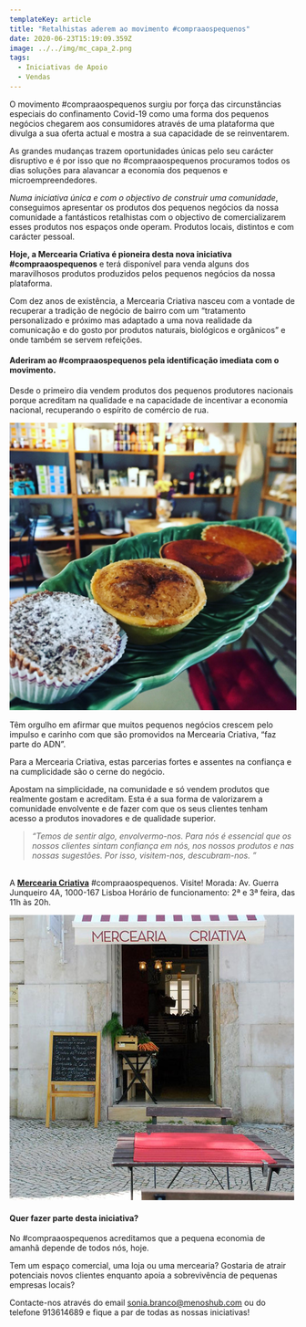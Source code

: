 ```yaml
---
templateKey: article
title: "Retalhistas aderem ao movimento #compraaospequenos"
date: 2020-06-23T15:19:09.359Z
image: ../../img/mc_capa_2.png
tags:
  - Iniciativas de Apoio
  - Vendas
---
```

O movimento #compraaospequenos surgiu por força das circunstâncias especiais do confinamento Covid-19 como uma forma dos pequenos negócios chegarem aos consumidores através de uma plataforma que divulga a sua oferta actual e mostra a sua capacidade de se reinventarem. 

As grandes mudanças trazem oportunidades únicas pelo seu carácter disruptivo e é por isso que no #compraaospequenos procuramos todos os dias soluções para alavancar a economia dos pequenos e microempreendedores.

*Numa iniciativa única e com o objectivo de construir uma comunidade*, conseguimos apresentar os produtos dos pequenos negócios da nossa comunidade a fantásticos retalhistas com o objectivo de comercializarem esses produtos nos espaços onde operam. Produtos locais, distintos e com carácter pessoal.

**Hoje, a Mercearia Criativa é pioneira desta nova iniciativa #compraaospequenos** e terá disponível para venda alguns dos maravilhosos produtos produzidos pelos pequenos negócios da nossa plataforma.

Com dez anos de existência, a Mercearia Criativa nasceu com a vontade de recuperar a tradição de negócio de bairro com um “tratamento personalizado e próximo mas adaptado a uma nova realidade da comunicação e do gosto por produtos naturais, biológicos e orgânicos” e onde também se servem refeições. 

#### Aderiram ao #compraaospequenos pela identificação imediata com o movimento.

Desde o primeiro dia vendem produtos dos pequenos produtores nacionais porque acreditam na qualidade e na capacidade de incentivar a economia nacional, recuperando o espírito de comércio de rua.

![](../../img/mc2.jpg)

Têm orgulho em afirmar que muitos pequenos negócios crescem pelo impulso e carinho com que são promovidos na Mercearia Criativa, “faz parte do ADN”.

Para a Mercearia Criativa, estas parcerias fortes e assentes na confiança e na cumplicidade são o cerne do negócio. 

Apostam na simplicidade, na comunidade e só vendem produtos que realmente gostam e acreditam. Esta é a sua forma de valorizarem a comunidade envolvente e de fazer com que os seus clientes tenham acesso a produtos inovadores e de qualidade superior.

> *“Temos de sentir algo, envolvermo-nos. Para nós é essencial que os nossos clientes sintam confiança em nós, nos nossos produtos e nas nossas sugestões. Por isso, visitem-nos, descubram-nos. ”* 

\
A <a href="http://www.merceariacriativa.com/" target="_blank">**Mercearia Criativa**</a> #compraaospequenos.  Visite! Morada: Av. Guerra Junqueiro 4A, 1000-167 Lisboa Horário de funcionamento: 2ª e 3ª feira, das 11h às 20h.

![](../../img/mercearia-criativa-capa.jpg)

#### Quer fazer parte desta iniciativa?

No #compraaospequenos acreditamos que a pequena economia de amanhã depende de todos nós, hoje.

Tem um espaço comercial, uma loja ou uma mercearia? Gostaria de atrair potenciais novos clientes enquanto apoia a sobrevivência de pequenas empresas locais? 

Contacte-nos através do email sonia.branco@menoshub.com ou do telefone 913614689 e fique a par de todas as nossas iniciativas!